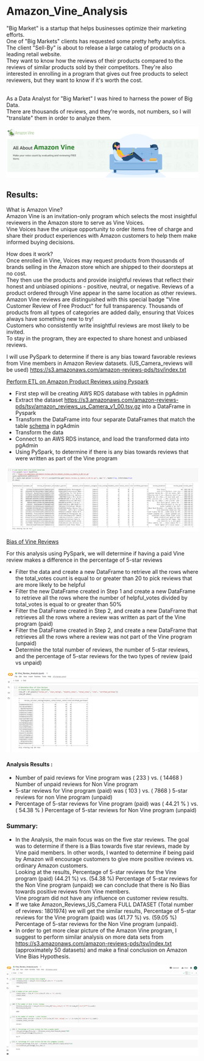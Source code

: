 # Amazon_Vine_Analysis

"Big Market" is a startup that helps businesses optimize their marketing efforts.<br> One of "Big Markets" clients has requested some pretty hefty analytics.<br> The client "Sell-By" is about to release a large catalog of products on a leading retail website.<br> They want to know how the reviews of their products compared to the reviews of similar products sold by their competitors. They're also interested in enrolling in a program that gives out free products to select reviewers, but they want to know if it's worth the cost.

<br> As a Data Analyst for "Big Market" I was hired to harness the power of Big Data.<br> There are thousands of reviews, and they're words, not numbers, so I will  "translate" them in order to analyze them.



![This is an image](https://github.com/MilosPopov007/Amazon_Vine_Analysis/blob/main/Resources/Amazon_Vine.png)

## Results:

What is Amazon Vine?<br>
Amazon Vine is an invitation-only program which selects the most insightful reviewers in the Amazon store to serve as Vine Voices.<br> Vine Voices have the unique opportunity to order items free of charge and share their product experiences with Amazon customers to help them make informed buying decisions.

How does it work?<br>
Once enrolled in Vine, Voices may request products from thousands of brands selling in the Amazon store which are shipped to their doorsteps at no cost.<br> They then use the products and provide insightful reviews that reflect their honest and unbiased opinions - positive, neutral, or negative. Reviews of a product ordered through Vine appear in the same location as other reviews.<br> Amazon Vine reviews are distinguished with this special badge "Vine Customer Review of Free Product" for full transparency.
Thousands of products from all types of categories are added daily, ensuring that Voices always have something new to try!<br>
Customers who consistently write insightful reviews are most likely to be invited.<br>To stay in the program, they are expected to share honest and unbiased reviews.

I will use PySpark to determine if there is any bias toward favorable reviews from Vine members in Amazon Review datasets. (US_Camera_reviews will be used)  https://s3.amazonaws.com/amazon-reviews-pds/tsv/index.txt 

[Perform ETL on Amazon Product Reviews using Pyspark](https://github.com/MilosPopov007/Amazon_Vine_Analysis/blob/main/Amazon_Reviews_ETL.ipynb)
* First step will be creating  AWS RDS database with tables in pgAdmin
* Extract the dataset https://s3.amazonaws.com/amazon-reviews-pds/tsv/amazon_reviews_us_Camera_v1_00.tsv.gz into a DataFrame in Pyspark
* Transform the DataFrame into four separate DataFrames that match the table [schema](https://github.com/MilosPopov007/Amazon_Vine_Analysis/blob/main/challenge_schema.sql) in pgAdmin
* Transform the data
* Connect to an AWS RDS instance, and load the transformed data into pgAdmin
* Using PySpark, to determine if there is any bias towards reviews that were written as part of the Vine program


![This is an image](https://github.com/MilosPopov007/Amazon_Vine_Analysis/blob/main/Resources/Amazon_spark.png)


[Bias of Vine Reviews](https://github.com/MilosPopov007/Amazon_Vine_Analysis/blob/main/Vine_Review_Analysis.ipynb)<br>

For this analysis using PySpark, we will determine if having a paid Vine review makes a difference in the percentage of 5-star reviews
* Filter the data and create a new DataFrame to retrieve all the rows where the total_votes count is equal to or greater than 20 to pick reviews that are more likely to be helpful
* Filter the new DataFrame created in Step 1 and create a new DataFrame to retrieve all the rows where the number of helpful_votes divided by total_votes is equal to or greater than 50%
* Filter the DataFrame  created in Step 2, and create a new DataFrame that retrieves all the rows where a review was written as part of the Vine program (paid)
* Filter the DataFrame  created in Step 2, and create a new DataFrame that retrieves all the rows where a review was not part of the Vine program (unpaid)
* Determine the total number of reviews, the number of 5-star reviews, and the percentage of 5-star reviews for the two types of review (paid vs unpaid)

![This is an image](https://github.com/MilosPopov007/Amazon_Vine_Analysis/blob/main/Resources/vine_df.png)

#### Analysis Results : 
*  Number of paid reviews for Vine program was ( 233 )  vs. ( 14468 )   Number of unpaid reviews for Non Vine program 
*  5-star reviews for Vine program (paid) was ( 103 )  vs. ( 7868 )   5-star reviews for non Vine program (unpaid)
*  Percentage of 5-star reviews for Vine program (paid) was   ( 44.21  %  ) vs. ( 54.38 % ) Percentage of 5-star reviews for Non Vine program (unpaid)


### Summary:
* In the Analysis, the main focus was on the five star reviews. The goal  was to determine if there is a  Bias towards five star reviews,  made by Vine paid members. In other words, I wanted to determine if being paid by Amazon will encourage customers to give more positive reviews vs. ordinary  Amazon customers.<br> Looking at the results, Percentage of 5-star reviews for the Vine program (paid)  (44.21  %) vs. (54.38 %) Percentage of 5-star reviews for the Non Vine program (unpaid) we can conclude that there is No Bias towards positive reviews from Vine members.<br> Vine program did not have any influence on customer review results.
* If we take Amazon_Reviews_US_Camera FULL DATASET (Total number of reviews: 1801974) we will get the similar results, Percentage of 5-star reviews for the Vine program (paid) was   (41.77  %) vs. (59.05 %) Percentage of 5-star reviews for the Non Vine program (unpaid).
* In order to get more clear picture of the Amazon Vine program, I suggest to perform similar analysis on more data sets from  https://s3.amazonaws.com/amazon-reviews-pds/tsv/index.txt  (approximately 50 datasets) and make a final conclusion on Amazon Vine Bias Hypothesis.

![This is an image](https://github.com/MilosPopov007/Amazon_Vine_Analysis/blob/main/Resources/vine_total.png)
